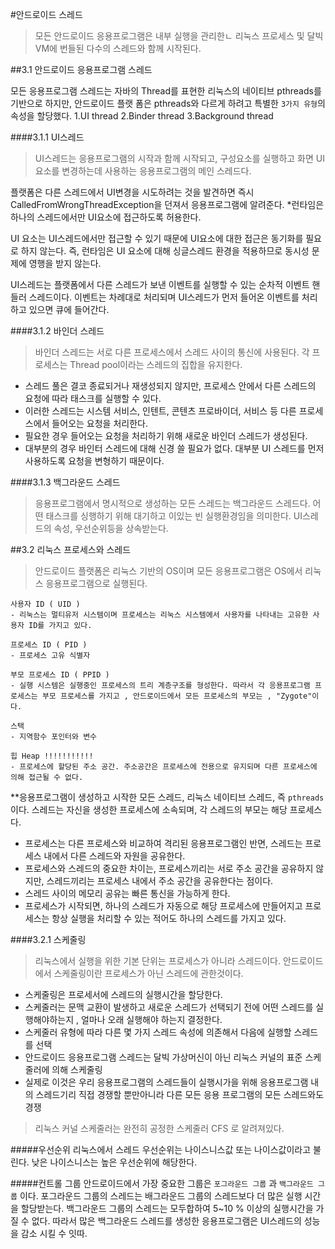 #안드로이드 스레드 
> 모든 안드로이드 응용프로그램은 내부 실행을 관리한ㄴ 리눅스 프로세스 및 달빅 VM에 번들된 다수의 스레드와 함께 시작된다. 

##3.1 안드로이드 응용프로그램 스레드 

모든 응용프로그램 스레드는 자바의 Thread를 표현한 리눅스의 네이티브 pthreads를 기반으로 하지만,
안드로이드 플랫 폼은 pthreads와 다르게 하려고 특별한 `3가지 유형`의 속성을 할당했다.
1.UI thread
2.Binder thread
3.Background thread

####3.1.1 UI스레드
>UI스레드는 응용프로그램의 시작과 함께 시작되고, 구성요소를 실행하고 화면 UI요소를 변경하는데 사용하는 응용프로그램의 메인 스레드다.

플랫폼은 다른 스레드에서 UI변경을 시도하려는 것을 발견하면 즉시 CalledFromWrongThreadException을 던져서 응용프로그램에 알려준다.
*런타임은 하나의 스레드에서만 UI요소에 접근하도록 허용한다.

UI 요소는 UI스레드에서만 접근할 수 있기 때문에 UI요소에 대한 접근은 동기화를 필요로 하지 않는다.
즉, 런타임은 UI 요소에 대해 싱글스레드 환경을 적용하므로 동시성 문제에 영행을 받지 않는다.

UI스레드는 플랫폼에서 다른 스레드가 보낸 이벤트를 실행할 수 있는 순차적 이벤트 핸들러 스레드이다. 이벤트는 차례대로 처리되며 UI스레드가 먼저 들어온 이벤트를 처리하고 있으면 큐에 들어간다.


####3.1.2 바인더 스레드
>바인더 스레드는 서로 다른 프로세스에서 스레드 사이의 통신에 사용된다. 각 프로세스는 Thread pool이라는 스레드의 집합을 유지한다. 

 - 스레드 풀은 결코 종료되거나 재생성되지 않지만, 프로세스 안에서 다른 스레드의 요청에 따라 태스크를 실행할 수 있다. 
 - 이러한 스레드는  시스템 서비스, 인텐트, 콘텐츠 프로바이더, 서비스 등 다른 프로세스에서 들어오는 요청을 처리한다.
 - 필요한 경우 들어오는 요청을 처리하기 위해 새로운 바인더 스레드가 생성된다.
 - 대부분의 경우 바인터 스레드에 대해 신경 쓸 필요가 없다. 대부분 UI 스레드를 먼저 사용하도록 요청을 변형하기 때문이다.


####3.1.3 백그라운드 스레드
>응용프로그램에서 명시적으로 생성하는 모든 스레드는 백그라운드 스레드다. 어떤 태스크를 싱행하기 위해 대기하고 이있는 빈 실행환경임을 의미한다. UI스레드의 속성, 우선순위등을 상속받는다.



##3.2 리눅스 프로세스와 스레드 
> 안드로이드 플랫폼은 리눅스 기반의 OS이며 모든 응용프로그램은 OS에서 리눅스 응용프로그램으로 실행된다.

```text
사용자 ID ( UID )
- 리눅스는 멀티유저 시스템이며 프로세스는 리눅스 시스템에서 사용자를 나타내는 고유한 사용자 ID를 가지고 있다.

프로세스 ID ( PID )
- 프로세스 고유 식별자

부모 프로세스 ID ( PPID )
- 실행 시스템은 실행중인 프로세스의 트리 계층구조를 형성한다. 따라서 각 응용프로그램 프로세스는 부모 프로세스를 가지고 , 안드로이드에서 모든 프로세스의 부모는 , "Zygote"이다.

스택
- 지역함수 포인터와 변수

힙 Heap !!!!!!!!!!!
- 프로세스에 할당된 주소 공간. 주소공간은 프로세스에 전용으로 유지되며 다른 프로세스에 의해 접근될 수 없다.
```

**응용프로그램이 생성하고 시작한 모든 스레드, 리눅스 네이티브 스레드, 즉 `pthreads` 이다.
스레드는 자신을 생성한 프로세스에 소속되며, 각 스레드의 부모는 해당 프로세스다.


- 프로세스는 다른 프로세스와 비교하여 격리된 응용프로그램인 반면, 
  스레드는 프로세스 내에서 다른 스레드와 자원을 공유한다.
- 프로세스와 스레드의 중요한 차이는, 
프로세스끼리는 서로 주소 공간을 공유하지 않지만, 스레드끼리는 프로세스 내에서 주소 공간을 공유한다는 점이다.
- 스레드 사이의 메모리 공유는 빠른 통신을 가능하게 한다.
- 프로세스가 시작되면, 하나의 스레드가 자동으로 해당 프로세스에 만들어지고 프로세스는 항상 실행을 처리할 수 있는 적어도 하나의 스레드를 가지고 있다.

####3.2.1 스케줄링
> 리눅스에서 실행을 위한 기본 단위는 프로세스가 아니라 스레드이다.
> 안드로이드에서 스케줄링이란 프로세스가 아닌 스레드에 관한것이다.

- 스케줄링은 프로세서에 스레드의 실행시간을 할당한다.
- 스케줄러는 문맥 교환이 발생하고 새로운 스레드가 선택되기 전에 어떤 스레드를 실행해야하는지 , 얼마나 오래 실행해야 하는지 결정한다.
- 스케줄러 유형에 따라 다른 몇 가지 스레드 속성에 의존해서 다음에 실행할 스레드를 선택
- 안드로이드 응용프로그램 스레드는 달빅 가상머신이 아닌 리눅스 커널의 표준 스케줄러에 의해 스케줄링
- 실제로 이것은 우리 응용프로그램의 스레드들이 실행시가을 위해 응용프로그램 내의 스레드기리 직접 경쟁할 뿐만아니라 다른 모든 응용 프로그램의 모든 스레드와도 경쟁

> 리눅스 커널 스케줄러는 완전히 공정한 스케줄러 CFS 로 알려져있다.

#####우선순위
리눅스에서 스레드 우선순위는 나이스니스값 또는 나이스값이라고 불린다. 낮은 나이스니스는 높은 우선순위에 해당한다.

#####컨트롤 그룹
안드로이드에서 가장 중요한 그룹은 `포그라운드 그룹` 과 `백그라운드 그룹` 이다.
포그라운드 그룹의 스레드는 배그라운드 그룹의 스레드보다 더 많은 실행 시간을 할당받는다.
백그라운드 그룹의 스레드는 모두합하여 5~10 % 이상의 실행시간을 가질 수 없다.
따라서 많은 백그라운드 스레드를 생성한 응용프로그램은 UI스레드의 성능을 감소 시킬 수 잇따.
